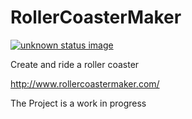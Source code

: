 # RollerCoasterMaker
<a href="https://travis-ci.org/msdickinson/RollerCoasterMaker">
  <img src="https://travis-ci.org/msdickinson/RollerCoasterMaker.svg?branch=master" alt="unknown status image">
</a>

Create and ride a roller coaster

http://www.rollercoastermaker.com/

The Project is a work in progress